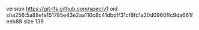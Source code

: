 version https://git-lfs.github.com/spec/v1
oid sha256:5a88efe151785e43e2aa110c8c41dbdff31cf8fc1a30d0960ffc9da661feeb88
size 139
